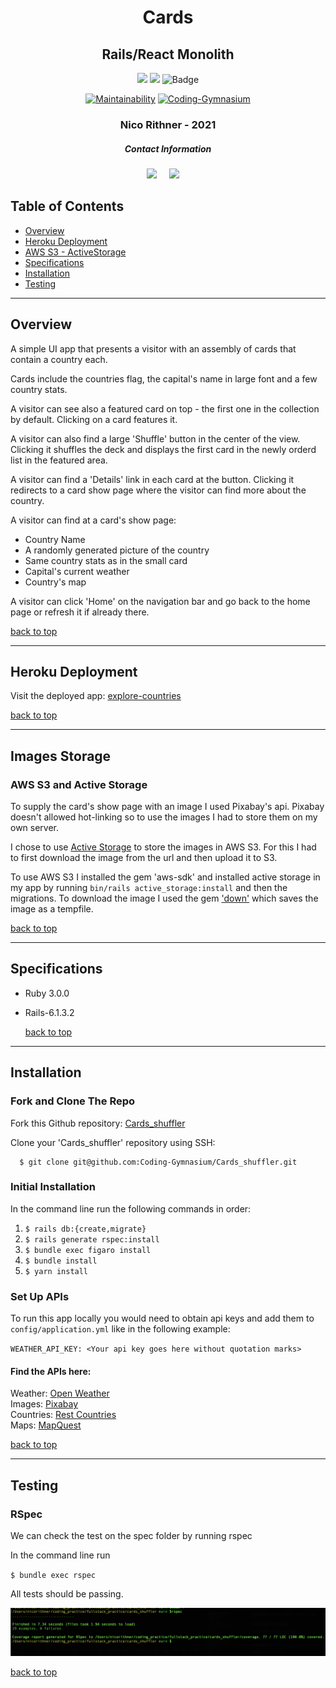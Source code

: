 <div align="center">
  
# Cards  
## Rails/React Monolith
  
![](https://img.shields.io/badge/Rails-6.1.3.2-informational?style=flat&logo=<LOGO_NAME>&logoColor=white&color=4e03fc)
![](https://img.shields.io/badge/Ruby-3.0.0-informational?style=flat&logo=<LOGO_NAME>&logoColor=white&color=fc0324)
![Badge](https://marcgrimme.github.io/simplecov-small-badge/badges/coverage_badge_total.svg)
  
[![Maintainability](https://api.codeclimate.com/v1/badges/3beabd7dca15989c3cc5/maintainability)](https://codeclimate.com/github/Coding-Gymnasium/Cards_shuffler/maintainability)
[![Coding-Gymnasium](https://circleci.com/gh/Coding-Gymnasium/Cards_shuffler.svg?style=svg)](<LINK>)

  <h3>Nico Rithner - 2021</h3>
</div>

<h5  align="center">Contact Information</h5>
<p align="center">
  <a target="_blank"href="https://www.linkedin.com/in/nicorithner/"><img src="https://img.shields.io/badge/linkedin-%230077B5.svg?&style=for-the-badge&logo=linkedin&logoColor=white" /></a>&nbsp;&nbsp;&nbsp;&nbsp;
  <a href="mailto:nicorithner@gmail.com?subject=Hello%20From%20Github"><img src="https://img.shields.io/badge/gmail-%23D14836.svg?&style=for-the-badge&logo=gmail&logoColor=white" /></a>&nbsp;&nbsp;&nbsp;&nbsp;
</p>

## Table of Contents
- [Overview](#overview)
- [Heroku Deployment](#heroku-deployment)
- [AWS S3 - ActiveStorage](#images-storage)
- [Specifications](#specifications)
- [Installation](#installation)
- [Testing](#testing)

<hr/>

## Overview

A simple UI app that presents a visitor with an assembly of cards that contain a country each. 

Cards  include the countries flag, the capital's name in large font and a few country stats.

A visitor can see also a featured card on top - the first one in the collection by default. Clicking on a card features it.

A visitor can also find a large 'Shuffle' button in the center of the view. Clicking it shuffles the deck and displays the first card in the newly orderd list in the featured area.

A visitor can find a 'Details' link in each card at the button. Clicking it redirects to a card show page where the visitor can find more about the country.

A visitor can find at a card's show page:
  - Country Name
  - A randomly generated picture of the country
  - Same country stats as in the small card
  - Capital's current weather
  - Country's map

A visitor can click 'Home' on the navigation bar and go back to the home page or refresh it if already there.

  [back to top](#table-of-contents)
  
<hr/>

## Heroku Deployment

Visit the deployed app: [explore-countries](https://explore-countries.herokuapp.com/)

  [back to top](#table-of-contents)
  
<hr/>

## Images Storage

### AWS S3 and Active Storage

To supply the card's show page with an image I used Pixabay's api.
Pixabay doesn't allowed hot-linking so to use the images I had to store them on my own server. 

I chose to use [Active Storage](https://edgeguides.rubyonrails.org/active_storage_overview.html) to store the images in AWS S3. For this I had to first download the image from the url and then upload it to S3.

To use AWS S3 I installed the gem 'aws-sdk' and installed active storage in my app by running `bin/rails active_storage:install` and then the migrations. To download the image I used the gem ['down'](https://github.com/janko/down) which saves the image as a tempfile.


  [back to top](#table-of-contents)
  
<hr/>

## Specifications

* Ruby 3.0.0
* Rails-6.1.3.2

  [back to top](#table-of-contents)
  
<hr/>

## Installation

### Fork and Clone The Repo

Fork this Github repository: [Cards_shuffler](https://github.com/Coding-Gymnasium/Cards_shuffler)

Clone your 'Cards_shuffler' repository using SSH:
  
```
  $ git clone git@github.com:Coding-Gymnasium/Cards_shuffler.git
```

### Initial Installation

In the command line run the following commands in order:

1. `$ rails db:{create,migrate}`
2. `$ rails generate rspec:install`
3. `$ bundle exec figaro install`
4. `$ bundle install`
5. `$ yarn install`

### Set Up APIs

To run this app locally you would need to obtain api keys and add them to `config/application.yml` like in the following example:

`WEATHER_API_KEY: <Your api key goes here without quotation marks>`

#### Find the APIs here:

Weather: [Open Weather](https://openweathermap.org/guide)<br/>
Images: [Pixabay](https://pixabay.com/service/about/api/)<br/>
Countries: [Rest Countries](https://restcountries.eu/#api-endpoints-all)<br/>
Maps: [MapQuest](https://developer.mapquest.com/documentation/)

  [back to top](#table-of-contents)
  
<hr/>

## Testing

### RSpec

<p> We can check the test on the spec folder by running rspec</p>

In the command line run<br/>

`$ bundle exec rspec`

All tests should be passing.

<p align='center'>
  <img src='terminal_sample_test_output.png'>
</p>
  
  [back to top](#table-of-contents)
